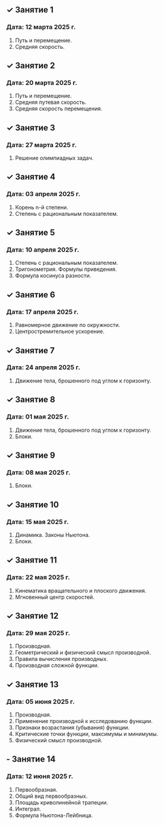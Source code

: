 ## ✓ Занятие 1
### Дата: 12 марта 2025 г.
1. Путь и перемещение.
1. Средняя скорость.

## ✓ Занятие 2
### Дата: 20 марта 2025 г.
1. Путь и перемещение.
1. Средняя путевая скорость.
1. Средняя скорость перемещения.

## ✓ Занятие 3
### Дата: 27 марта 2025 г.
1. Решение олимпиадных задач.

## ✓ Занятие 4
### Дата: 03 апреля 2025 г.
1. Корень n-й степени.
1. Степень с рациональным показателем.

## ✓ Занятие 5
### Дата: 10 апреля 2025 г.
1. Степень с рациональным показателем.
1. Тригонометрия. Формулы приведения.
1. Формула косинуса разности.

## ✓ Занятие 6
### Дата: 17 апреля 2025 г.
1. Равномерное движение по окружности.
1. Центростремительное ускорение.

## ✓ Занятие 7
### Дата: 24 апреля 2025 г.
1. Движение тела, брошенного под углом к горизонту.

## ✓ Занятие 8
### Дата: 01 мая 2025 г.
1. Движение тела, брошенного под углом к горизонту.
1. Блоки.

## ✓ Занятие 9
### Дата: 08 мая 2025 г.
1. Блоки.

## ✓ Занятие 10
### Дата: 15 мая 2025 г.
1. Динамика. Законы Ньютона.
1. Блоки.

## ✓ Занятие 11
### Дата: 22 мая 2025 г.
1. Кинематика вращательного и плоского движения.
1. Мгновенный центр скоростей.

## ✓ Занятие 12
### Дата: 29 мая 2025 г.
1. Производная.
1. Геометрический и физический смысл производной.
1. Правила вычисления производных.
1. Производная сложной функции.

## ✓ Занятие 13
### Дата: 05 июня 2025 г.
1. Производная.
1. Применение производной к исследованию функции.
1. Признаки возрастания (убывания) функции.
1. Критические точки функции, максимумы и минимумы.
1. Физический смысл производной.

## - Занятие 14
### Дата: 12 июня 2025 г.
1. Первообразная.
1. Общий вид первообразных.
1. Площадь криволинейной трапеции.
1. Интеграл.
1. Формула Ньютона-Лейбница.

